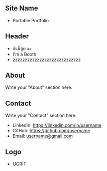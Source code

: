 ## Site Name
- Portable Portfolio

## Header
- อันนี้บู้ทเอง
- I'm a Booth
- zzzzzzzzzzzzzzzzzzzzzzzzzzzz

## About
Write your "About" section here.

## Contact
Write your "Contact" section here.
- LinkedIn: https://linkedin.com/in/username
- GitHub: https://github.com/username
- Email: username@gmail.com

## Logo
- UGRIT